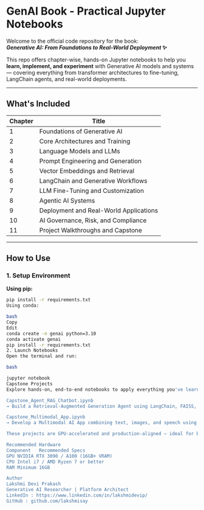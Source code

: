# GenAI Book - Practical Jupyter Notebooks

Welcome to the official code repository for the book:  
**_Generative AI: From Foundations to Real-World Deployment_ ✨**

This repo offers chapter-wise, hands-on Jupyter notebooks to help you **learn, implement, and experiment** with Generative AI models and systems — covering everything from transformer architectures to fine-tuning, LangChain agents, and real-world deployments.

---

## What's Included

| Chapter | Title                                  |
|---------|----------------------------------------|
| 1       | Foundations of Generative AI           |
| 2       | Core Architectures and Training        |
| 3       | Language Models and LLMs               |
| 4       | Prompt Engineering and Generation      |
| 5       | Vector Embeddings and Retrieval        |
| 6       | LangChain and Generative Workflows     |
| 7       | LLM Fine-Tuning and Customization      |
| 8       | Agentic AI Systems                     |
| 9       | Deployment and Real-World Applications |
| 10      | AI Governance, Risk, and Compliance    |
| 11      | Project Walkthroughs and Capstone      |

---

## How to Use

### 1. Setup Environment

**Using pip:**
```bash
pip install -r requirements.txt
Using conda:

bash
Copy
Edit
conda create -n genai python=3.10
conda activate genai
pip install -r requirements.txt
2. Launch Notebooks
Open the terminal and run:

bash

jupyter notebook
Capstone Projects
Explore hands-on, end-to-end notebooks to apply everything you've learned:

Capstone_Agent_RAG_Chatbot.ipynb
→ Build a Retrieval-Augmented Generation Agent using LangChain, FAISS, and OpenAI or Hugging Face models.

Capstone_Multimodal_App.ipynb
→ Develop a Multimodal AI App combining text, images, and speech using transformers and foundational models.

These projects are GPU-accelerated and production-aligned — ideal for both research and prototyping.

Recommended Hardware
Component	Recommended Specs
GPU	NVIDIA RTX 3090 / A100 (16GB+ VRAM)
CPU	Intel i7 / AMD Ryzen 7 or better
RAM	Minimum 16GB

Author
Lakshmi Devi Prakash
Generative AI Researcher | Platform Architect
LinkedIn : https://www.linkedin.com/in/lakshmidevip/
GitHub : github.com/lakshmisay

